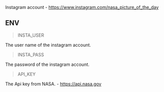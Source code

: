Instagram account - https://www.instagram.com/nasa_picture_of_the_day

## ENV

> INSTA_USER

The user name of the instagram account.

> INSTA_PASS

The password of the instagram account.

> API_KEY

The Api key from NASA. - https://api.nasa.gov

